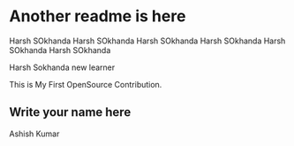 # Another readme is here

Harsh SOkhanda
Harsh SOkhanda
Harsh SOkhanda
Harsh SOkhanda
Harsh SOkhanda
Harsh SOkhanda

Harsh Sokhanda new learner

This is My First OpenSource Contribution.

## Write your name here

Ashish Kumar
